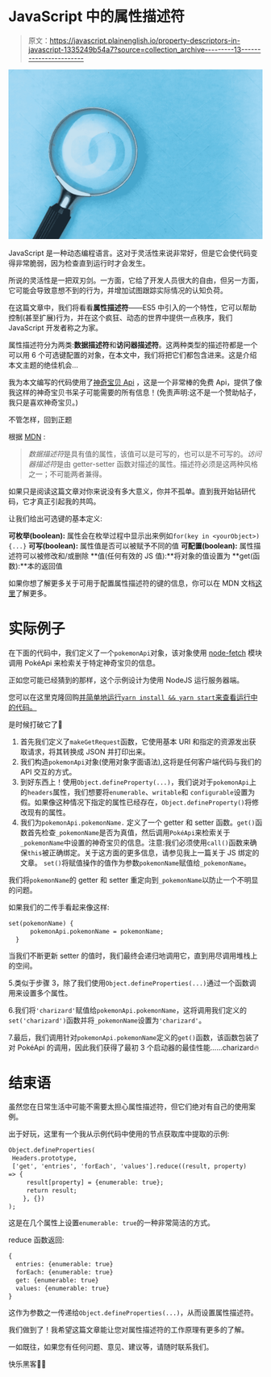 # JavaScript 中的属性描述符

> 原文：<https://javascript.plainenglish.io/property-descriptors-in-javascript-1335249b54a7?source=collection_archive---------13----------------------->

![](img/aab38d416018a2da618626b41d28fea4.png)

JavaScript 是一种动态编程语言。这对于灵活性来说非常好，但是它会使代码变得非常脆弱，因为检查直到运行时才会发生。

所说的灵活性是一把双刃剑。一方面，它给了开发人员很大的自由，但另一方面，它可能会导致意想不到的行为，并增加试图跟踪实际情况的认知负荷。

在这篇文章中，我们将看看**属性描述符**——ES5 中引入的一个特性，它可以帮助控制(甚至扩展)行为，并在这个疯狂、动态的世界中提供一点秩序，我们 JavaScript 开发者称之为家。

属性描述符分为两类:**数据描述符**和**访问器描述符**。这两种类型的描述符都是一个可以用 6 个可选键配置的对象，在本文中，我们将把它们都包含进来。这是介绍本文主题的绝佳机会…

我为本文编写的代码使用了[神奇宝贝 Api](https://pokeapi.co/) ，这是一个非常棒的免费 Api，提供了像我这样的神奇宝贝书呆子可能需要的所有信息！(免责声明:这不是一个赞助帖子，我只是喜欢神奇宝贝。)

不管怎样，回到正题

根据 [MDN](https://developer.mozilla.org/en-US/docs/Web/JavaScript/Reference/Global_Objects/Object/defineProperty) :

> *数据描述符*是具有值的属性，该值可以是可写的，也可以是不可写的。*访问器描述符*是由 getter-setter 函数对描述的属性。描述符必须是这两种风格之一；不可能两者兼得。

如果只是阅读这篇文章对你来说没有多大意义，你并不孤单。直到我开始钻研代码，它才真正引起我的共鸣。

让我们给出可选键的基本定义:

**可枚举(boolean):** 属性会在枚举过程中显示出来例如`for(key in <yourObject>){...}`
**可写(boolean):** 属性值是否可以被赋予不同的值
**可配置(boolean):** 属性描述符可以被修改和/或删除
**值(任何有效的 JS 值):**将对象的值设置为 **get(函数):**本的返回值

如果你想了解更多关于可用于配置属性描述符的键的信息，你可以在 MDN 文档[这里](https://developer.mozilla.org/en-US/docs/Web/JavaScript/Reference/Global_Objects/Object/defineProperty#description)了解更多。

# 实际例子

在下面的代码中，我们定义了一个`pokemonApi`对象，该对象使用 [node-fetch](https://www.npmjs.com/package/node-fetch) 模块调用 PokéApi 来检索关于特定神奇宝贝的信息。

正如您可能已经猜到的那样，这个示例设计为使用 NodeJS 运行服务器端。

您可以在这里克隆回购[并简单地运行`yarn install && yarn start`来查看运行中的代码。](https://github.com/Adam-Reeves/PropertyDescriptorsDemo)

是时候打破它了🔨

1.  首先我们定义了`makeGetRequest`函数，它使用基本 URI 和指定的资源发出获取请求，将其转换成 JSON 并打印出来。
2.  我们构造`pokemonApi`对象(使用对象字面语法),这将是任何客户端代码与我们的 API 交互的方式。
3.  到好东西上！使用`Object.defineProperty(...)`，我们说对于`pokemonApi`上的`headers`属性，我们想要将`enumerable`、`writable`和 `configurable`设置为假。如果像这种情况下指定的属性已经存在，`Object.defineProperty()`将修改现有的属性。
4.  我们为`pokemonApi.pokemonName.`
    定义了一个 getter 和 setter 函数。`get()`函数首先检查`_pokemonName`是否为真值，然后调用`PokéApi`来检索关于`_pokemonName`中设置的神奇宝贝的信息。注意:我们必须使用`call()`函数来确保`this`被正确绑定。关于这方面的更多信息，请参见我上一篇关于 JS 绑定的文章。
    `set()`将赋值操作的值作为参数`pokemonName`赋值给`_pokemonName`。

我们将`pokemonName`的 getter 和 setter 重定向到`_pokemonName`以防止一个不明显的问题。

如果我们的二传手看起来像这样:

```
set(pokemonName) {
      pokemonApi.pokemonName = pokemonName;
  }
```

当我们不断更新 setter 的值时，我们最终会递归地调用它，直到用尽调用堆栈上的空间。

5.类似于步骤 3，除了我们使用`Object.defineProperties(...)`通过一个函数调用来设置多个属性。

6.我们将`'charizard'`赋值给`pokemonApi.pokemonName`，这将调用我们定义的`set('charizard')`函数并将`_pokemonName`设置为`'charizard'`。

7.最后，我们调用针对`pokemonApi.pokemonName`定义的`get()`函数，该函数包装了对 PokéApi 的调用，因此我们获得了最初 3 个启动器的最佳性能……charizard🔥

# 结束语

虽然您在日常生活中可能不需要太担心属性描述符，但它们绝对有自己的使用案例。

出于好玩，这里有一个我从示例代码中使用的节点获取库中提取的示例:

```
Object.defineProperties(
 Headers.prototype,
 ['get', 'entries', 'forEach', 'values'].reduce((result, property)               => {
     result[property] = {enumerable: true};
     return result;
    }, {})
);
```

这是在几个属性上设置`enumerable: true`的一种非常简洁的方式。

reduce 函数返回:

```
{
  entries: {enumerable: true}
  forEach: {enumerable: true}
  get: {enumerable: true}
  values: {enumerable: true}
}
```

这作为参数之一传递给`Object.defineProperties(...)`，从而设置属性描述符。

我们做到了！我希望这篇文章能让您对属性描述符的工作原理有更多的了解。

一如既往，如果您有任何问题、意见、建议等，请随时联系我们。

快乐黑客👩‍💻